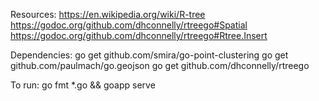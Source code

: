 Resources:
https://en.wikipedia.org/wiki/R-tree
https://godoc.org/github.com/dhconnelly/rtreego#Spatial
https://godoc.org/github.com/dhconnelly/rtreego#Rtree.Insert

Dependencies:
go get github.com/smira/go-point-clustering
go get github.com/paulmach/go.geojson
go get github.com/dhconnelly/rtreego

To run:
go fmt *.go && goapp serve
